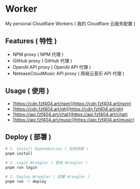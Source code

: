 # Worker

My personal Cloudflare Workers ( 我的 Cloudflare 云服务配置 )

## Features ( 特性 )

- NPM proxy ( NPM 代理 )
- GitHub proxy ( GitHub 代理 )
- OpenAI API proxy ( OpenAI API 代理 )
- NeteaseCloudMusic API proxy ( 网易云音乐 API 代理 )

## Usage ( 使用 )

- [https://cdn.fzf404.art/npm](https://cdn.fzf404.art/npm)
- [https://cdn.fzf404.art/gh](https://cdn.fzf404.art/gh)
- [https://api.fzf404.art/chat](https://api.fzf404.art/chat)
- [https://api.fzf404.art/music](https://api.fzf404.art/music)

## Deploy ( 部署 )

```bash
# 1. Install Dependencies ( 安装依赖 )
pnpm install

# 2. Login Wrangler ( 登陆 Wrangler )
pnpm run login

# 3. Deploy Wrangler ( 部署 Wrangler )
pnpm run -r deploy
```
